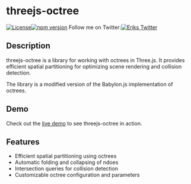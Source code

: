 # threejs-octree

[![License](https://img.shields.io/badge/license-MIT-blue.svg)](https://github.com/your-username/your-repo/blob/main/LICENSE)[![npm version](https://badge.fury.io/js/threejs-octree.svg)](https://badge.fury.io/js/threejs-octree) Follow me on Twitter:[![Eriks Twitter][1.1]][1]

[1.1]: https://i.imgur.com/tXSoThF.png

[1]: https://www.twitter.com/ErikSombroek


## Description

threejs-octree is a library for working with octrees in Three.js. It provides efficient spatial partitioning for optimizing scene rendering and collision detection.

The library is a modified version of the Babylon.js implementation of octrees.

## Demo

Check out the [live demo](https://eriksom.github.io/threejs-octree/dist/example/) to see threejs-octree in action.

## Features

- Efficient spatial partitioning using octrees
- Automatic folding and collapsing of ndoes
- Intersection queries for collision detection
- Customizable octree configuration and parameters
